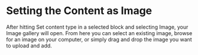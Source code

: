# Setting the Content as Image

After hitting Set content type in a selected block and selecting Image, your Image gallery will open. 
From here you can select an existing image, browse for an image on your computer, or simply drag and drop the image you want to upload 
and add.
